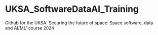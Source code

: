 # UKSA_SoftwareDataAI_Training
Github for the UKSA 'Securing the future of space: Space software, data and AI/ML' course 2024
